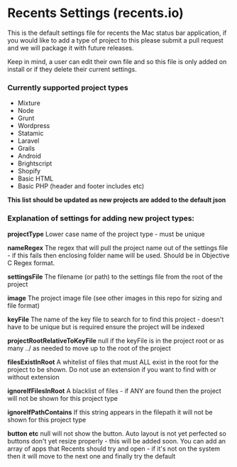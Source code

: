 Recents Settings (recents.io)
================

This is the default settings file for recents the Mac status bar application, if you would like to add a type of project to this please submit a pull request and we will package it with future releases.

Keep in mind, a user can edit their own file and so this file is only added on install or if they delete their current settings.

### Currently supported project types

- Mixture
- Node
- Grunt
- Wordpress
- Statamic
- Laravel
- Grails
- Android
- Brightscript
- Shopify
- Basic HTML
- Basic PHP (header and footer includes etc)

__This list should be updated as new projects are added to the default json__

### Explanation of settings for adding new project types:


__projectType__
Lower case name of the project type - must be unique

__nameRegex__
The regex that will pull the project name out of the settings file - if this fails then enclosing folder name will be used. Should be in Objective C Regex format.

__settingsFile__
The filename (or path) to the settings file from the root of the project

__image__
The project image file (see other images in this repo for sizing and file format)

__keyFile__
The name of the key file to search for to find this project - doesn't have to be unique but is required ensure the project will be indexed

__projectRootRelativeToKeyFile__
null if the keyFile is in the project root or as many ../ as needed to move up to the root of the project

__filesExistInRoot__
A whitelist of files that must ALL exist in the root for the project to be shown.  Do not use an extension if you want to find with or without extension

__ignoreIfFilesInRoot__
A blacklist of files - if ANY are found then the project will not be shown for this project type

__ignoreIfPathContains__
If this string appears in the filepath it will not be shown for this project type

__button etc__
null will not show the button.  Auto layout is not yet perfected so buttons don't yet resize properly - this will be added soon.  You can add an array of apps that Recents should try and open - if it's not on the system then it will move to the next one and finally try the default

